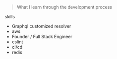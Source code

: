 > What I learn through the development process

skills

- Graphql customized resolver
- aws
- Founder / Full Stack Engineer
- eslint
- ci/cd
- redis
